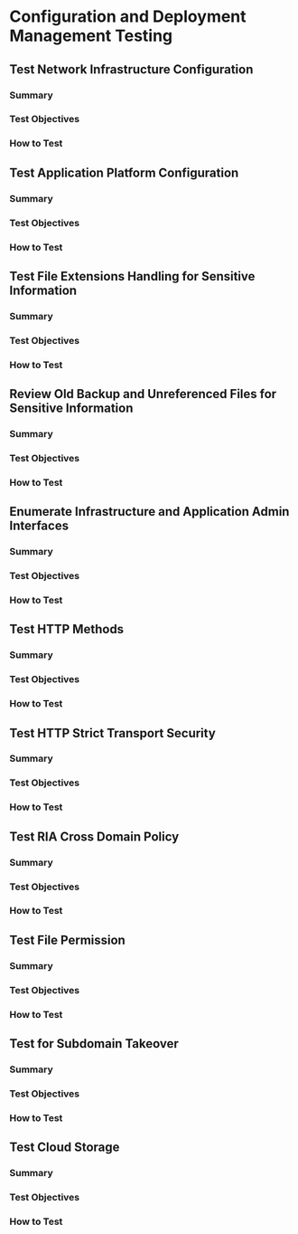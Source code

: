 # Configuration and Deployment Management Testing

## Test Network Infrastructure Configuration

### Summary

### Test Objectives

### How to Test



## Test Application Platform Configuration

### Summary

### Test Objectives

### How to Test



## Test File Extensions Handling for Sensitive Information

### Summary

### Test Objectives

### How to Test



## Review Old Backup and Unreferenced Files for Sensitive Information

### Summary

### Test Objectives

### How to Test



## Enumerate Infrastructure and Application Admin Interfaces

### Summary

### Test Objectives

### How to Test



## Test HTTP Methods

### Summary

### Test Objectives

### How to Test



## Test HTTP Strict Transport Security

### Summary

### Test Objectives

### How to Test



## Test RIA Cross Domain Policy

### Summary

### Test Objectives

### How to Test



## Test File Permission

### Summary

### Test Objectives

### How to Test



## Test for Subdomain Takeover

### Summary

### Test Objectives

### How to Test



## Test Cloud Storage

### Summary

### Test Objectives

### How to Test

